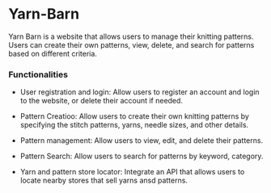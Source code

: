 # Yarn-Barn

Yarn Barn is a website that allows users to manage their knitting patterns. Users can create their own patterns, view, delete, and search for patterns based on different criteria.

### Functionalities

+ User registration and login: Allow users to register an account and login to the website, or delete their account if needed.

+ Pattern Creatioo: Allow users to create their own knitting patterns by specifying the stitch patterns, yarns, needle sizes, and other details.

+ Pattern management: Allow users to view, edit, and delete their patterns.

+ Pattern Search: Allow users to search for patterns by keyword, category.

+ Yarn and pattern store locator: Integrate an API that allows users to locate nearby stores that sell yarns ansd patterns.

